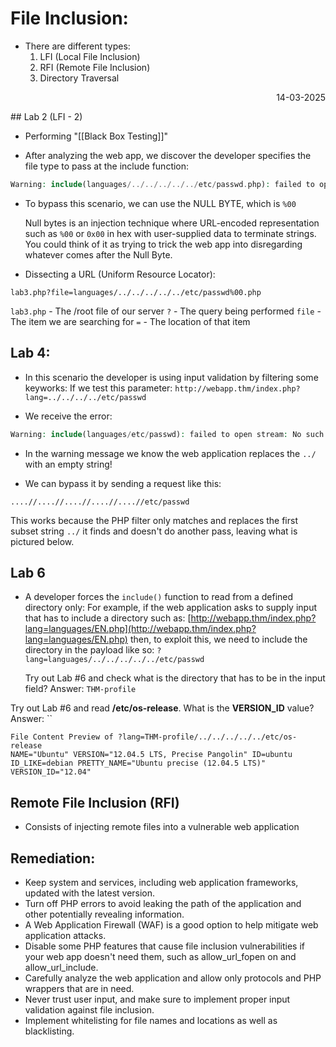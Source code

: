 # File Inclusion:

- There are different types:
	1. LFI (Local File Inclusion)
	2. RFI (Remote File Inclusion)
	3. Directory Traversal

<p align="right">14-03-2025</p>
## Lab 2 (LFI - 2)

- Performing "[[Black Box Testing]]"

- After analyzing the web app, we discover the developer specifies the file type to pass at the include function:
```php
Warning: include(languages/../../../../../etc/passwd.php): failed to open stream: No such file or directory in /var/www/html/THM-4/index.php on line 12
```

- To bypass this scenario, we can use the NULL BYTE, which is `%00`
 
	Null bytes is an injection technique where URL-encoded representation such as `%00` or `0x00` in hex with user-supplied data to terminate strings. You could think of it as trying to trick the web app into disregarding whatever comes after the Null Byte. 
	
- Dissecting a URL (Uniform Resource Locator):
```www
lab3.php?file=languages/../../../../../etc/passwd%00.php
``` 

`lab3.php` - The /root file of our server
`?` - The query being performed
`file` - The item we are searching for
`=` - The location of that item

## Lab 4:

- In this scenario the developer is using input validation by filtering some keyworks:
	If we test this parameter: 
	`http://webapp.thm/index.php?lang=../../../../etc/passwd` 

- We receive the error:
```php
Warning: include(languages/etc/passwd): failed to open stream: No such file or directory in /var/www/html/THM-5/index.php on line 15
```

- In the warning message we know the web application replaces the `../` with an empty string!

- We can bypass it by sending a request like this:

`....//....//....//....//....//etc/passwd` 

This works because the PHP filter only matches and replaces the first subset string `../` it finds and doesn't do another pass, leaving what is pictured below.


## Lab 6
- A developer forces the `include()` function to read from a defined directory only:
	For example, if the web application asks to supply input that has to include a directory such as: [http://webapp.thm/index.php?lang=languages/EN.php](http://webapp.thm/index.php?lang=languages/EN.php) then, to exploit this, we need to include the directory in the payload like so: 
	`?lang=languages/../../../../../etc/passwd`

	Try out Lab #6 and check what is the directory that has to be in the input field?
		Answer: `THM-profile`

Try out Lab #6 and read **/etc/os-release**. What is the **VERSION_ID** value?
	Answer: ``
```
File Content Preview of ?lang=THM-profile/../../../../../etc/os-release
NAME="Ubuntu" VERSION="12.04.5 LTS, Precise Pangolin" ID=ubuntu ID_LIKE=debian PRETTY_NAME="Ubuntu precise (12.04.5 LTS)" VERSION_ID="12.04" 
```

## Remote File Inclusion (RFI)
- Consists of injecting remote files into a vulnerable web application

## Remediation:

- Keep system and services, including web application frameworks, updated with the latest version.
- Turn off PHP errors to avoid leaking the path of the application and other potentially revealing information.
- A Web Application Firewall (WAF) is a good option to help mitigate web application attacks.
- Disable some PHP features that cause file inclusion vulnerabilities if your web app doesn't need them, such as allow_url_fopen on and allow_url_include.
- Carefully analyze the web application and allow only protocols and PHP wrappers that are in need.
- Never trust user input, and make sure to implement proper input validation against file inclusion.
- Implement whitelisting for file names and locations as well as blacklisting.
